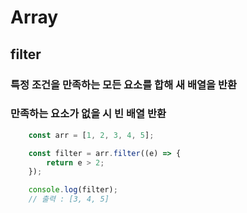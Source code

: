 # Array
## filter

### 특정 조건을 만족하는 모든 요소를 합해 새 배열을 반환
### 만족하는 요소가 없을 시 빈 배열 반환

``` js
    const arr = [1, 2, 3, 4, 5];

    const filter = arr.filter((e) => {
        return e > 2;
    });

    console.log(filter);
    // 출력 : [3, 4, 5]
```